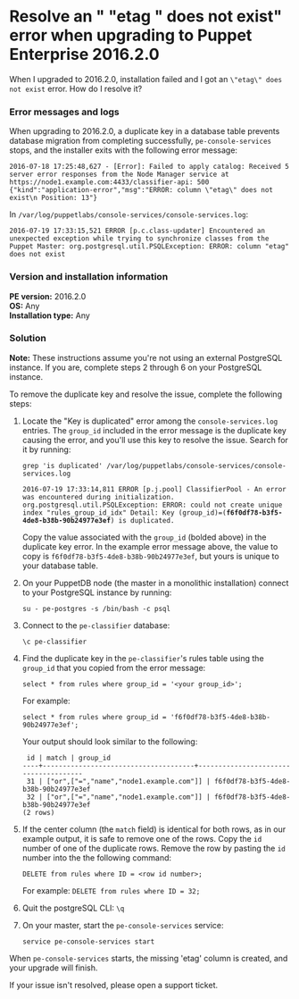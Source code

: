 # Resolve an " \"etag \" does not exist" error when upgrading to Puppet Enterprise 2016.2.0
<p>When I upgraded to 2016.2.0, installation failed and I got an <code>\"etag\" does not exist</code> error. How do I resolve it?</p>
<h3 id="error-messages-and-logs">Error messages and logs</h3>
<p>When upgrading to 2016.2.0, a duplicate key in a database table prevents database migration from completing successfully, <code>pe-console-services</code> stops, and the installer exits with the following error message:</p>
<p><code>2016-07-18 17:25:48,627 - [Error]: Failed to apply catalog: Received 5 server error responses from the Node Manager service at https://node1.example.com:4433/classifier-api: 500 {"kind":"application-error","msg":"ERROR: column \"etag\" does not exist\n Position: 13"}</code></p>
<p>In <code>/var/log/puppetlabs/console-services/console-services.log</code>:</p>
<p><code>2016-07-19 17:33:15,521 ERROR [p.c.class-updater] Encountered an unexpected exception while trying to synchronize classes from the Puppet Master: org.postgresql.util.PSQLException: ERROR: column "etag" does not exist</code></p>
<h3 id="version-and-installation-information">Version and installation information</h3>
<p><strong>PE version:</strong> 2016.2.0<br> <strong>OS:</strong> Any<br> <strong>Installation type:</strong> Any</p>
<h3 id="solution">Solution</h3>
<p><strong>Note:</strong> These instructions assume you're not using an external PostgreSQL instance. If you are, complete steps 2 through 6 on your PostgreSQL instance.</p>
<p>To remove the duplicate key and resolve the issue, complete the following steps:</p>
<ol style="list-style-type: decimal;">
<li>Locate the "Key is duplicated" error among the <code>console-services.log</code> entries. The <code>group_id</code> included in the error message is the duplicate key causing the error, and you'll use this key to resolve the issue. Search for it by running:
<p><code>grep 'is duplicated' /var/log/puppetlabs/console-services/console-services.log</code></p>
<code>2016-07-19 17:33:14,811 ERROR [p.j.pool] ClassifierPool - An error was encountered during initialization. org.postgresql.util.PSQLException: ERROR: could not create unique index "rules_group_id_idx" Detail: Key (group_id)=(<strong>f6f0df78-b3f5-4de8-b38b-90b24977e3ef</strong>) is duplicated.</code>
<p>Copy the value associated with the <code>group_id</code> (bolded above) in the duplicate key error. In the example error message above, the value to copy is <code>f6f0df78-b3f5-4de8-b38b-90b24977e3ef</code>, but yours is unique to your database table.</p>
</li>
<li>
<p>On your PuppetDB node (the master in a monolithic installation) connect to your PostgreSQL instance by running:</p>
<p><code>su - pe-postgres -s /bin/bash -c psql</code></p>
</li>
<li>
<p>Connect to the <code>pe-classifier</code> database:</p>
<p><code>\c pe-classifier</code></p>
</li>
<li>
<p>Find the duplicate key in the <code>pe-classifier</code>'s rules table using the <code>group_id</code> that you copied from the error message:</p>
<p><code>select * from rules where group_id = '&lt;your group_id&gt;';</code></p>
<p>For example:</p>
<code>select * from rules where group_id = 'f6f0df78-b3f5-4de8-b38b-90b24977e3ef';</code>
<p>Your output should look similar to the following:</p>
<pre><code> id | match | group_id
----+--------------------------------------+--------------------------------------
 31 | ["or",["=","name","node1.example.com"]] | f6f0df78-b3f5-4de8-b38b-90b24977e3ef
 32 | ["or",["=","name","node1.example.com"]] | f6f0df78-b3f5-4de8-b38b-90b24977e3ef
(2 rows)</code></pre>
</li>
<li>
<p>If the center column (the <code>match</code> field) is identical for both rows, as in our example output, it is safe to remove one of the rows. Copy the <code>id</code> number of one of the duplicate rows. Remove the row by pasting the <code>id</code> number into the the following command:</p>
<p><code>DELETE from rules where ID = &lt;row id number&gt;;</code></p>
<p>For example: <code>DELETE from rules where ID = 32;</code></p>
</li>
<li>
<p>Quit the postgreSQL CLI: <code>\q</code></p>
</li>
<li>
<p>On your master, start the <code>pe-console-services</code> service:</p>
<p><code>service pe-console-services start</code></p>
</li>
</ol>
<p>When <code>pe-console-services</code> starts, the missing 'etag' column is created, and your upgrade will finish.</p>
<p>If your issue isn't resolved, please open a support ticket.</p>
